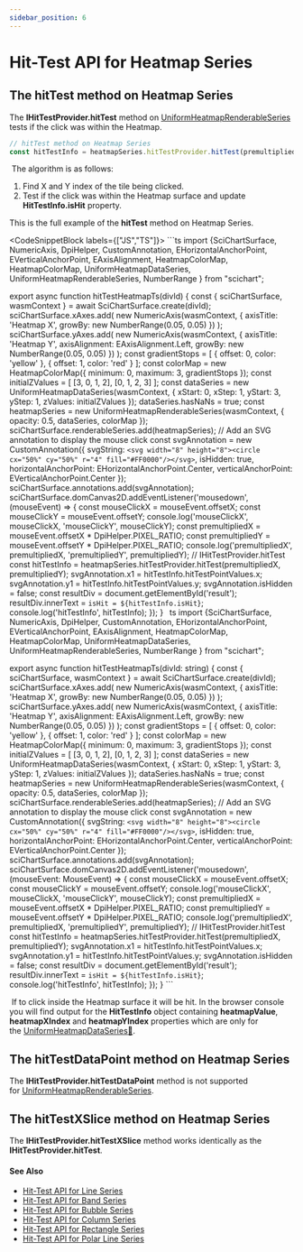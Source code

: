 ```yaml
---
sidebar_position: 6
---
```


# Hit-Test API for Heatmap Series

The hitTest method on Heatmap Series
------------------------------------

The **IHitTestProvider.hitTest** method on [UniformHeatmapRenderableSeries](/2d-charts/chart-types/uniform-heatmap-renderable-series/uniform-heatmap-chart-type) tests if the click was within the Heatmap.

```ts
// hitTest method on Heatmap Series
const hitTestInfo = heatmapSeries.hitTestProvider.hitTest(premultipliedX, premultipliedY);
```

 The algorithm is as follows:

1.  Find X and Y index of the tile being clicked.
2.  Test if the click was within the Heatmap surface and update **HitTestInfo.isHit** property.

This is the full example of the **hitTest** method on Heatmap Series.

<CodeSnippetBlock labels={["JS","TS"]}>
    ```ts
import {SciChartSurface, NumericAxis, DpiHelper, CustomAnnotation, EHorizontalAnchorPoint, EVerticalAnchorPoint, EAxisAlignment, HeatmapColorMap, HeatmapColorMap, UniformHeatmapDataSeries, UniformHeatmapRenderableSeries, NumberRange } from "scichart";

export async function hitTestHeatmapTs(divId) {
    const { sciChartSurface, wasmContext } = await SciChartSurface.create(divId);
    sciChartSurface.xAxes.add(
        new NumericAxis(wasmContext, { axisTitle: 'Heatmap X', growBy: new NumberRange(0.05, 0.05) })
    );
    sciChartSurface.yAxes.add(
        new NumericAxis(wasmContext, {
            axisTitle: 'Heatmap Y',
            axisAlignment: EAxisAlignment.Left,
            growBy: new NumberRange(0.05, 0.05)
        })
    );
    const gradientStops = [
        { offset: 0, color: 'yellow' },
        { offset: 1, color: 'red' }
    ];
    const colorMap = new HeatmapColorMap({
        minimum: 0,
        maximum: 3,
        gradientStops
    });
    const initialZValues = [
        [3, 0, 1, 2],
        [0, 1, 2, 3]
    ];
    const dataSeries = new UniformHeatmapDataSeries(wasmContext, {
        xStart: 0,
        xStep: 1,
        yStart: 3,
        yStep: 1,
        zValues: initialZValues
    });
    dataSeries.hasNaNs = true;
    const heatmapSeries = new UniformHeatmapRenderableSeries(wasmContext, {
        opacity: 0.5,
        dataSeries,
        colorMap
    });
    sciChartSurface.renderableSeries.add(heatmapSeries);
    // Add an SVG annotation to display the mouse click
    const svgAnnotation = new CustomAnnotation({
        svgString: `<svg width="8" height="8"><circle cx="50%" cy="50%" r="4" fill="#FF0000"/></svg>`,
        isHidden: true,
        horizontalAnchorPoint: EHorizontalAnchorPoint.Center,
        verticalAnchorPoint: EVerticalAnchorPoint.Center
    });
    sciChartSurface.annotations.add(svgAnnotation);
    sciChartSurface.domCanvas2D.addEventListener('mousedown', (mouseEvent) => {
        const mouseClickX = mouseEvent.offsetX;
        const mouseClickY = mouseEvent.offsetY;
        console.log('mouseClickX', mouseClickX, 'mouseClickY', mouseClickY);
        const premultipliedX = mouseEvent.offsetX * DpiHelper.PIXEL_RATIO;
        const premultipliedY = mouseEvent.offsetY * DpiHelper.PIXEL_RATIO;
        console.log('premultipliedX', premultipliedX, 'premultipliedY', premultipliedY);
        // IHitTestProvider.hitTest
        const hitTestInfo = heatmapSeries.hitTestProvider.hitTest(premultipliedX, premultipliedY);
        svgAnnotation.x1 = hitTestInfo.hitTestPointValues.x;
        svgAnnotation.y1 = hitTestInfo.hitTestPointValues.y;
        svgAnnotation.isHidden = false;
        const resultDiv = document.getElementById('result');
        resultDiv.innerText = `isHit = ${hitTestInfo.isHit}`;
        console.log('hitTestInfo', hitTestInfo);
    });
}
    ```
    ```ts
import {SciChartSurface, NumericAxis, DpiHelper, CustomAnnotation, EHorizontalAnchorPoint, EVerticalAnchorPoint, EAxisAlignment, HeatmapColorMap, HeatmapColorMap, UniformHeatmapDataSeries, UniformHeatmapRenderableSeries, NumberRange } from "scichart";

export async function hitTestHeatmapTs(divId: string) {
    const { sciChartSurface, wasmContext } = await SciChartSurface.create(divId);
    sciChartSurface.xAxes.add(
        new NumericAxis(wasmContext, { axisTitle: 'Heatmap X', growBy: new NumberRange(0.05, 0.05) })
    );
    sciChartSurface.yAxes.add(
        new NumericAxis(wasmContext, {
            axisTitle: 'Heatmap Y',
            axisAlignment: EAxisAlignment.Left,
            growBy: new NumberRange(0.05, 0.05)
        })
    );
    const gradientStops = [
        { offset: 0, color: 'yellow' },
        { offset: 1, color: 'red' }
    ];
    const colorMap = new HeatmapColorMap({
        minimum: 0,
        maximum: 3,
        gradientStops
    });
    const initialZValues = [
        [3, 0, 1, 2],
        [0, 1, 2, 3]
    ];
    const dataSeries = new UniformHeatmapDataSeries(wasmContext, {
        xStart: 0,
        xStep: 1,
        yStart: 3,
        yStep: 1,
        zValues: initialZValues
    });
    dataSeries.hasNaNs = true;
    const heatmapSeries = new UniformHeatmapRenderableSeries(wasmContext, {
        opacity: 0.5,
        dataSeries,
        colorMap
    });
    sciChartSurface.renderableSeries.add(heatmapSeries);
    // Add an SVG annotation to display the mouse click
    const svgAnnotation = new CustomAnnotation({
        svgString: `<svg width="8" height="8"><circle cx="50%" cy="50%" r="4" fill="#FF0000"/></svg>`,
        isHidden: true,
        horizontalAnchorPoint: EHorizontalAnchorPoint.Center,
        verticalAnchorPoint: EVerticalAnchorPoint.Center
    });
    sciChartSurface.annotations.add(svgAnnotation);
    sciChartSurface.domCanvas2D.addEventListener('mousedown', (mouseEvent: MouseEvent) => {
        const mouseClickX = mouseEvent.offsetX;
        const mouseClickY = mouseEvent.offsetY;
        console.log('mouseClickX', mouseClickX, 'mouseClickY', mouseClickY);
        const premultipliedX = mouseEvent.offsetX * DpiHelper.PIXEL_RATIO;
        const premultipliedY = mouseEvent.offsetY * DpiHelper.PIXEL_RATIO;
        console.log('premultipliedX', premultipliedX, 'premultipliedY', premultipliedY);
        // IHitTestProvider.hitTest
        const hitTestInfo = heatmapSeries.hitTestProvider.hitTest(premultipliedX, premultipliedY);
        svgAnnotation.x1 = hitTestInfo.hitTestPointValues.x;
        svgAnnotation.y1 = hitTestInfo.hitTestPointValues.y;
        svgAnnotation.isHidden = false;
        const resultDiv = document.getElementById('result');
        resultDiv.innerText = `isHit = ${hitTestInfo.isHit}`;
        console.log('hitTestInfo', hitTestInfo);
    });
}
    ```
</CodeSnippetBlock>

 If to click inside the Heatmap surface it will be hit. In the browser console you will find output for the **HitTestInfo** object containing **heatmapValue**, **heatmapXIndex** and **heatmapYIndex** properties which are only for the [UniformHeatmapDataSeries:blue_book:](https://www.scichart.com/documentation/js/current/typedoc/classes/uniformheatmapdataseries.html).

The hitTestDataPoint method on Heatmap Series
---------------------------------------------

The **IHitTestProvider.hitTestDataPoint** method is not supported for [UniformHeatmapRenderableSeries](/2d-charts/chart-types/uniform-heatmap-renderable-series/uniform-heatmap-chart-type).

The hitTestXSlice method on Heatmap Series
------------------------------------------

The **IHitTestProvider.hitTestXSlice** method works identically as the **IHitTestProvider.hitTest**.

#### See Also

* [Hit-Test API for Line Series](/2d-charts/chart-types/hit-test-api/fast-line-renderable-series)
* [Hit-Test API for Band Series](/2d-charts/chart-types/hit-test-api/fast-band-renderable-series)
* [Hit-Test API for Bubble Series](/2d-charts/chart-types/hit-test-api/fast-bubble-renderable-series)
* [Hit-Test API for Column Series](/2d-charts/chart-types/hit-test-api/fast-column-renderable-series)
* [Hit-Test API for Rectangle Series](/2d-charts/chart-types/hit-test-api/fast-rectangle-renderable-series)
* [Hit-Test API for Polar Line Series](/2d-charts/chart-types/hit-test-api/polar-line-renderable-series)

